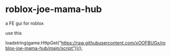 # roblox-joe-mama-hub
a FE gui for roblox

use this

loadstring(game:HttpGet("https://raw.githubusercontent.com/xOOFBUGx/roblox-joe-mama-hub/main/script"))();
